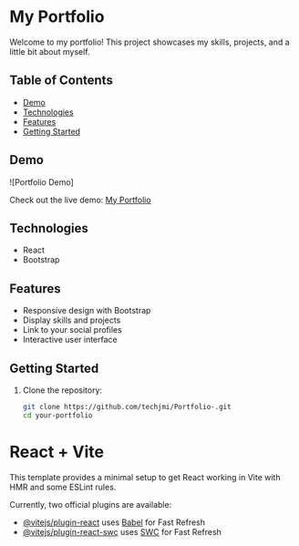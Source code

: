 # My Portfolio

Welcome to my portfolio! This project showcases my skills, projects, and a little bit about myself.

## Table of Contents
- [Demo](#demo)
- [Technologies](#technologies)
- [Features](#features)
- [Getting Started](#getting-started)
  

## Demo
![Portfolio Demo]

Check out the live demo: [My Portfolio](https://65d7bc5bb65ad8455643e1b4--chic-lollipop-cd173a.netlify.app/)

## Technologies
- React
- Bootstrap


## Features
- Responsive design with Bootstrap
- Display skills and projects
- Link to your social profiles
- Interactive user interface

## Getting Started
1. Clone the repository:
   ```bash
   git clone https://github.com/techjmi/Portfolio-.git
   cd your-portfolio

# React + Vite

This template provides a minimal setup to get React working in Vite with HMR and some ESLint rules.

Currently, two official plugins are available:

- [@vitejs/plugin-react](https://github.com/vitejs/vite-plugin-react/blob/main/packages/plugin-react/README.md) uses [Babel](https://babeljs.io/) for Fast Refresh
- [@vitejs/plugin-react-swc](https://github.com/vitejs/vite-plugin-react-swc) uses [SWC](https://swc.rs/) for Fast Refresh
